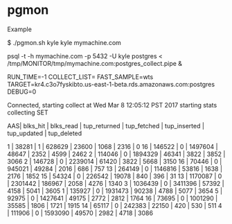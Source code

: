 # pgmon


Example

$ ./pgmon.sh kyle kyle  mymachine.com

  psql -t -h mymachine.com -p 5432 -U kyle postgres < /tmp/MONITOR/tmp/mymachine.com:postgres_collect.pipe &

  RUN_TIME=-1
  COLLECT_LIST=
  FAST_SAMPLE=wts
  TARGET=kr4.c3o7fyskibto.us-east-1-beta.rds.amazonaws.com:postgres
  DEBUG=0

  Connected, starting collect at Wed Mar 8 12:05:12 PST 2017
  starting stats collecting
  SET

  AAS| blks_hit | blks_read | tup_returned | tup_fetched | tup_inserted | tup_updated | tup_deleted  

   1 |    38281 |         1 |       628629 |       23600 |         1068 |        2316 |           0 
  16 |   146522 |         0 |      1497604 |       48647 |         2352 |        4599 |        2462 
   2 |   114046 |         0 |      1894329 |       46341 |         3822 |        3852 |        3066 
   2 |   146728 |         0 |      2239014 |       61420 |         3822 |        5668 |        3150 
  16 |    70446 |         0 |       945021 |       49284 |         2016 |         686 |         757 
  13 |   264149 |         0 |      1146816 |       53816 |         1638 |        2176 |        1852 
  15 |    54324 |         0 |       226542 |       19078 |          840 |         396 |          31 
  13 |  1170087 |         0 |      2301442 |      186967 |         2058 |        4276 |        1340 
   3 |  1036439 |         0 |      3411396 |       57392 |         4158 |        5041 |        3605 
   1 |   135927 |         0 |      1931473 |       90238 |         4788 |        5077 |        3654 
   5 |    92975 |         0 |      1427641 |       49175 |         2772 |        2812 |        1764 
  16 |    73695 |         0 |      1001290 |       35585 |         1806 |        1721 |        1915 
  14 |    65117 |         0 |       242383 |       22150 |          420 |         530 |         511 
   4 |   111906 |         0 |      1593090 |       49570 |         2982 |        4718 |        3086 


